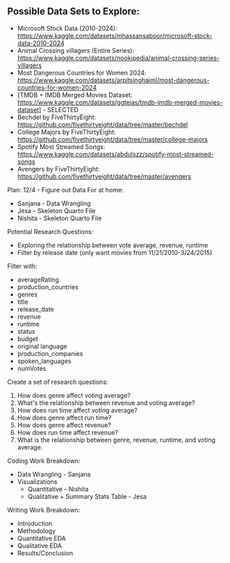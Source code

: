 ## Possible Data Sets to Explore:
- Microsoft Stock Data (2010-2024): https://www.kaggle.com/datasets/mhassansaboor/microsoft-stock-data-2010-2024
- Animal Crossing villagers (Entire Series): https://www.kaggle.com/datasets/nookipedia/animal-crossing-series-villagers
- Most Dangerous Countries for Women 2024: https://www.kaggle.com/datasets/arpitsinghaiml/most-dangerous-countries-for-women-2024
- [TMDB + IMDB Merged Movies Dataset: https://www.kaggle.com/datasets/ggtejas/tmdb-imdb-merged-movies-dataset] - SELECTED
- Bechdel by FiveThirtyEight: https://github.com/fivethirtyeight/data/tree/master/bechdel
- College Majors by FiveThirtyEight: https://github.com/fivethirtyeight/data/tree/master/college-majors
- Spotify Most Streamed Songs: https://www.kaggle.com/datasets/abdulszz/spotify-most-streamed-songs
- Avengers by FiveThirtyEight: https://github.com/fivethirtyeight/data/tree/master/avengers


Plan:
12/4 - Figure out Data
For at home:
- Sanjana - Data Wrangling
- Jesa - Skeleton Quarto File
- Nishita - Skeleton Quarto File

Potential Research Questions:
- Exploring the relationship between vote average, revenue, runtime
- Filter by release date (only want movies from 11/21/2010-3/24/2015)

Filter with:
- averageRating
- production_countries
- genres
- title
- release_date
- revenue
- runtime
- status
- budget
- original language
- production_companies
- spoken_languages
- numVotes

Create a set of research questions:
1. How does genre affect voting average?
2. What's the relationship between revenue and voting average?
3. How does run time affect voting average?
4. How does genre affect run time?
5. How does genre affect revenue?
6. How does run time affect revenue?
7. What is the relationship between genre, revenue, runtime, and voting average.


Coding Work Breakdown:
- Data Wrangling - Sanjana
- Visualizations
  - Quantitative - Nishita
  - Qualitative + Summary Stats Table - Jesa
  

Writing Work Breakdown:
- Introduction
- Methodology
- Quantitative EDA
- Qualitative EDA
- Results/Conclusion






